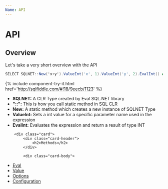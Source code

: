 ```yaml
---
Name: API
---
```


# API

## Overview

Let's take a very short overview with the API


```csharp
SELECT SQLNET::New('x+y').ValueInt('x', 1).ValueInt('y', 2).EvalInt() as Result
```
{% include  component-try-it.html href='http://sqlfiddle.com/#!18/9eecb/1123' %}


 - **SQLNET:** A CLR Type created by Eval SQL.NET library
 - **"::":** This is how you call static method in SQL CLR
 - **New:** A static method which creates a new instance of SQLNET Type
 - **ValueInt:** Sets a int value for a specific parameter name used in the expression
 - **EvalInt:** Evaluates the expression and return a result of type INT

<div class="card-group">
	
		<div class="card">
			<div class="card-header">
				<h2>Methods</h2>
			</div>
			
			<div class="card-body">

<div markdown="1">

 - [Eval](/eval)
 - [Value](/value)
 - [Options](/options)
 - [Configuration](/configuration)

</div>
			</div>
		</div>
</div>

<style>
.card-group .card-body {
	padding-top: 20px;
}

.card-group .card-body li {
	padding-top: 5px;
}
</style>
